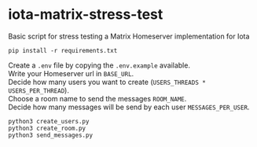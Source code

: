 # iota-matrix-stress-test

Basic script for stress testing a Matrix Homeserver implementation for Iota

```shell
pip install -r requirements.txt
```

Create a `.env` file by copying the `.env.example` available.  
Write your Homeserver url in `BASE_URL`.  
Decide how many users you want to create (`USERS_THREADS * USERS_PER_THREAD`).  
Choose a room name to send the messages `ROOM_NAME`.  
Decide how many messages will be send by each user `MESSAGES_PER_USER`.

```shell
python3 create_users.py
python3 create_room.py
python3 send_messages.py
```
